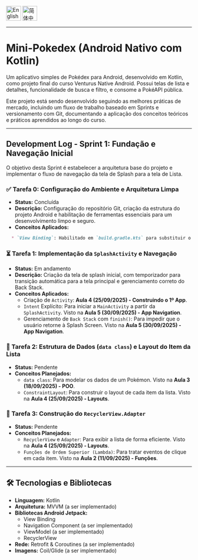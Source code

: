 <p align="center">

<a href="README.en-US.md"><img src="https://img.shields.io/badge/🇺🇸%20English-en--US-blue?style=for-the-badge&logo=translate" alt="English" height="40"/></a>
<a href="README.zh-CN.md"><img src="https://img.shields.io/badge/🇨🇳%20简体中文-zh--CN-orange?style=for-the-badge&logo=translate" alt="简体中文" height="40"/></a>

</p>

---

# Mini-Pokedex (Android Nativo com Kotlin)

Um aplicativo simples de Pokédex para Android, desenvolvido em Kotlin, como projeto final do curso Venturus Native Android. Possui telas de lista e detalhes, funcionalidade de busca e filtro, e consome a PokéAPI pública.

Este projeto está sendo desenvolvido seguindo as melhores práticas de mercado, incluindo um fluxo de trabalho baseado em Sprints e versionamento com Git, documentando a aplicação dos conceitos teóricos e práticos aprendidos ao longo do curso.

---

## Development Log - Sprint 1: Fundação e Navegação Inicial

O objetivo desta Sprint é estabelecer a arquitetura base do projeto e implementar o fluxo de navegação da tela de Splash para a tela de Lista.

### ✅ Tarefa 0: Configuração do Ambiente e Arquitetura Limpa
* **Status:** Concluída
* **Descrição:** Configuração do repositório Git, criação da estrutura do projeto Android e habilitação de ferramentas essenciais para um desenvolvimento limpo e seguro.
* **Conceitos Aplicados:**
```markdown
  * `View Binding`: Habilitado em `build.gradle.kts` para substituir o uso de `findViewById()` e garantir acesso type-safe às views, conforme abordado na **Aula 4 (25/09/2025) - Construindo o 1º App / View Binding**.
```

### ⏳ Tarefa 1: Implementação da `SplashActivity` e Navegação
* **Status:** Em andamento
* **Descrição:** Criação da tela de splash inicial, com temporizador para transição automática para a tela principal e gerenciamento correto do Back Stack.
* **Conceitos Aplicados:**
  * Criação de `Activity`: **Aula 4 (25/09/2025) - Construindo o 1º App**.
  * `Intent` Explícito: Para iniciar a `MainActivity` a partir da `SplashActivity`. Visto na **Aula 5 (30/09/2025) - App Navigation**.
  * Gerenciamento de `Back Stack` com `finish()`: Para impedir que o usuário retorne à Splash Screen. Visto na **Aula 5 (30/09/2025) - App Navigation**.

### 🔲 Tarefa 2: Estrutura de Dados (`data class`) e Layout do Item da Lista
* **Status:** Pendente
* **Conceitos Planejados:**
  * `data class`: Para modelar os dados de um Pokémon. Visto na **Aula 3 (18/09/2025) - POO**.
  * `ConstraintLayout`: Para construir o layout de cada item da lista. Visto na **Aula 4 (25/09/2025) - Layouts**.

### 🔲 Tarefa 3: Construção do `RecyclerView.Adapter`
* **Status:** Pendente
* **Conceitos Planejados:**
  * `RecyclerView` e `Adapter`: Para exibir a lista de forma eficiente. Visto na **Aula 4 (25/09/2025) - Layouts**.
  * `Funções de Ordem Superior (Lambda)`: Para tratar eventos de clique em cada item. Visto na **Aula 2 (11/09/2025) - Funções**.

---

## 🛠 Tecnologias e Bibliotecas

* **Linguagem:** Kotlin
* **Arquitetura:** MVVM (a ser implementado)
* **Bibliotecas Android Jetpack:**
  * View Binding
  * Navigation Component (a ser implementado)
  * ViewModel (a ser implementado)
  * RecyclerView
* **Rede:** Retrofit & Coroutines (a ser implementado)
* **Imagens:** Coil/Glide (a ser implementado)
